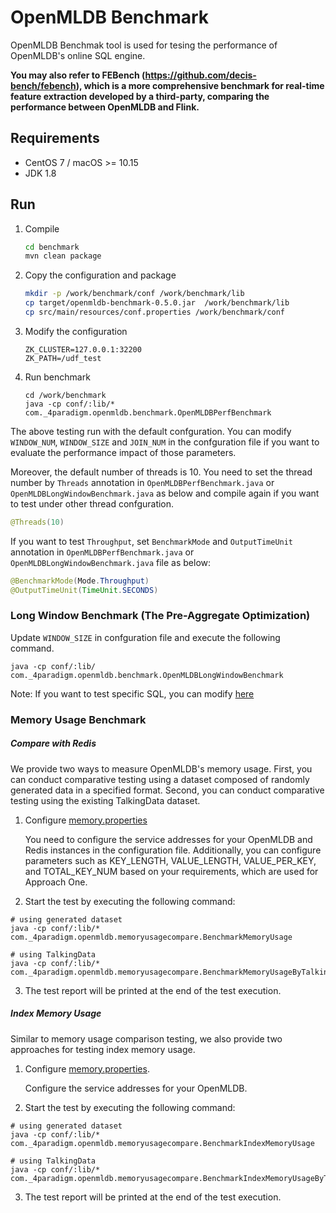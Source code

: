 # OpenMLDB Benchmark

OpenMLDB Benchmak tool is used for tesing the performance of OpenMLDB's online SQL engine.

**You may also refer to FEBench (https://github.com/decis-bench/febench), which is a more comprehensive benchmark for real-time feature extraction developed by a third-party, comparing the performance between OpenMLDB and Flink.**

## Requirements

- CentOS 7 / macOS >= 10.15
- JDK 1.8

## Run

1. Compile
    ```bash
    cd benchmark
    mvn clean package
    ```
2. Copy the configuration and package
    ```bash
    mkdir -p /work/benchmark/conf /work/benchmark/lib
    cp target/openmldb-benchmark-0.5.0.jar  /work/benchmark/lib
    cp src/main/resources/conf.properties /work/benchmark/conf
    ```
3. Modify the configuration
    ```
    ZK_CLUSTER=127.0.0.1:32200
    ZK_PATH=/udf_test
    ```
4. Run benchmark
    ```
    cd /work/benchmark
    java -cp conf/:lib/* com._4paradigm.openmldb.benchmark.OpenMLDBPerfBenchmark
    ```

The above testing run with the default confguration. You can modify `WINDOW_NUM`, `WINDOW_SIZE` and `JOIN_NUM` in the confguration file if you want to evaluate the performance impact of those parameters.

Moreover, the default number of threads is 10. You need to set the thread number by `Threads` annotation in `OpenMLDBPerfBenchmark.java` or `OpenMLDBLongWindowBenchmark.java` as below and compile again if you want to test under other thread confguration.
```java
@Threads(10)
```
If you want to test `Throughput`, set `BenchmarkMode` and `OutputTimeUnit` annotation in `OpenMLDBPerfBenchmark.java` or `OpenMLDBLongWindowBenchmark.java` file as below:
```java
@BenchmarkMode(Mode.Throughput)
@OutputTimeUnit(TimeUnit.SECONDS)
```

### Long Window Benchmark (The Pre-Aggregate Optimization)
Update `WINDOW_SIZE` in confguration file and execute the following command. 
```
java -cp conf/:lib/ com._4paradigm.openmldb.benchmark.OpenMLDBLongWindowBenchmark
```

Note:
If you want to test specific SQL, you can modify [here](https://github.com/4paradigm/OpenMLDB/blob/main/benchmark/src/main/java/com/_4paradigm/openmldb/benchmark/Util.java#L71)


### Memory Usage Benchmark
##### Compare with Redis
We provide two ways to measure OpenMLDB's memory usage. First, you can conduct comparative testing using a dataset composed of randomly generated data in a specified format. Second, you can conduct comparative testing using the existing TalkingData dataset.
1. Configure [memory.properties](src%2Fmain%2Fresources%2Fmemory.properties)

   You need to configure the service addresses for your OpenMLDB and Redis instances in the configuration file. Additionally, you can configure parameters such as KEY_LENGTH, VALUE_LENGTH, VALUE_PER_KEY, and TOTAL_KEY_NUM based on your requirements, which are used for Approach One.

2. Start the test by executing the following command:
```
# using generated dataset
java -cp conf/:lib/* com._4paradigm.openmldb.memoryusagecompare.BenchmarkMemoryUsage

# using TalkingData
java -cp conf/:lib/* com._4paradigm.openmldb.memoryusagecompare.BenchmarkMemoryUsageByTalkingData
```
3. The test report will be printed at the end of the test execution.

##### Index Memory Usage
Similar to memory usage comparison testing, we also provide two approaches for testing index memory usage.
1. Configure [memory.properties](src%2Fmain%2Fresources%2Fmemory.properties).

   Configure the service addresses for your OpenMLDB.
2. Start the test by executing the following command:
```
# using generated dataset
java -cp conf/:lib/* com._4paradigm.openmldb.memoryusagecompare.BenchmarkIndexMemoryUsage

# using TalkingData
java -cp conf/:lib/* com._4paradigm.openmldb.memoryusagecompare.BenchmarkIndexMemoryUsageByTalkingData
```
3. The test report will be printed at the end of the test execution.
